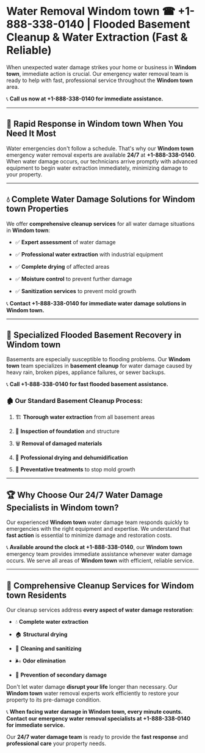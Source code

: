 # Water Removal Windom town ☎ +1-888-338-0140 | Flooded Basement Cleanup & Water Extraction (Fast & Reliable)

When unexpected water damage strikes your home or business in **Windom town**, immediate action is crucial. Our emergency water removal team is ready to help with fast, professional service throughout the **Windom town** area. 

📞 **Call us now at +1-888-338-0140 for immediate assistance.**
---
## 🚀 Rapid Response in Windom town When You Need It Most
Water emergencies don't follow a schedule. That's why our **Windom town** emergency water removal experts are available **24/7** at **+1-888-338-0140**. When water damage occurs, our technicians arrive promptly with advanced equipment to begin water extraction immediately, minimizing damage to your property.
---
## 💧 Complete Water Damage Solutions for Windom town Properties
We offer **comprehensive cleanup services** for all water damage situations in **Windom town**:
- ✅ **Expert assessment** of water damage  
- ✅ **Professional water extraction** with industrial equipment  
- ✅ **Complete drying** of affected areas  
- ✅ **Moisture control** to prevent further damage  
- ✅ **Sanitization services** to prevent mold growth  
📞 **Contact +1-888-338-0140 for immediate water damage solutions in Windom town.**
---
## 🌊 Specialized Flooded Basement Recovery in Windom town
Basements are especially susceptible to flooding problems. Our **Windom town** team specializes in **basement cleanup** for water damage caused by heavy rain, broken pipes, appliance failures, or sewer backups. 
📞 **Call +1-888-338-0140 for fast flooded basement assistance.**
### 🏚️ Our Standard Basement Cleanup Process:
1. 🏗️ **Thorough water extraction** from all basement areas  
2. 🔎 **Inspection of foundation** and structure  
3. 🗑️ **Removal of damaged materials**  
4. 💨 **Professional drying and dehumidification**  
5. 🚫 **Preventative treatments** to stop mold growth  
---
## 🏆 Why Choose Our 24/7 Water Damage Specialists in Windom town?
Our experienced **Windom town** water damage team responds quickly to emergencies with the right equipment and expertise. We understand that **fast action** is essential to minimize damage and restoration costs.
📞 **Available around the clock at +1-888-338-0140**, our **Windom town** emergency team provides immediate assistance whenever water damage occurs. We serve all areas of **Windom town** with efficient, reliable service.
---
## 🧹 Comprehensive Cleanup Services for Windom town Residents
Our cleanup services address **every aspect of water damage restoration**:
- 💧 **Complete water extraction**  
- 🏠 **Structural drying**  
- 🧼 **Cleaning and sanitizing**  
- 🌬️ **Odor elimination**  
- 🚫 **Prevention of secondary damage**  
Don't let water damage **disrupt your life** longer than necessary. Our **Windom town** water removal experts work efficiently to restore your property to its pre-damage condition.
📞 **When facing water damage in Windom town, every minute counts. Contact our emergency water removal specialists at +1-888-338-0140 for immediate service.**
Our **24/7 water damage team** is ready to provide the **fast response** and **professional care** your property needs.
